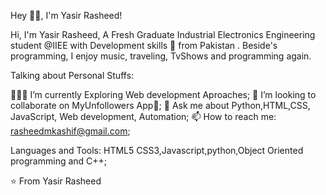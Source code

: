Hey 👋🏽, I'm Yasir Rasheed!


Hi, I'm Yasir Rasheed, A Fresh Graduate Industrial Electronics Engineering student @IIEE with  Development skills 🚀 from Pakistan . Beside's programming, I enjoy music, traveling, TvShows and programming again.

Talking about Personal Stuffs:

👨🏽‍🌱 I’m currently Exploring Web development Aproaches;
👯 I’m looking to collaborate on MyUnfollowers App🤝;
💬 Ask me about Python,HTML,CSS, JavaScript, Web development, Automation;
📫 How to reach me: rasheedmkashif@gmail.com;


Languages and Tools:
HTML5 CSS3,Javascript,python,Object Oriented programming and C++;

 

⭐️ From Yasir Rasheed
